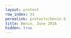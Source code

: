 ```yaml
---
layout: protest
row_index: 33
permalink: protests/benin-9
title: Benin, June 2016
hidden: true
---
```

